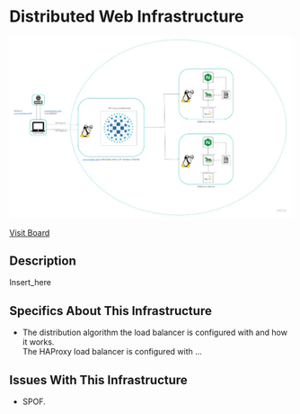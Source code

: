 # Distributed Web Infrastructure

![Image of a distributed web infrastructure](1-distributed_web_infrastructure.jpg)

[Visit Board](https://miro.com/app/board/uXjVOfI6jcU=/)

## Description

Insert_here

## Specifics About This Infrastructure

+ The distribution algorithm the load balancer is configured with and how it works.<br/>The HAProxy load balancer is configured with ...

## Issues With This Infrastructure

+ SPOF.
